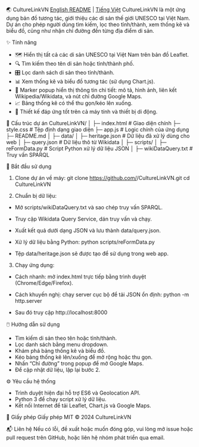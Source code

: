 🌏 CultureLinkVN
[English README](README.md) | [Tiếng Việt](README.vn.md)
CultureLinkVN là một ứng dụng bản đồ tương tác, giới thiệu các di sản thế giới UNESCO tại Việt Nam.
Dự án cho phép người dùng tìm kiếm, lọc theo tỉnh/thành, xem thống kê và biểu đồ, cũng như nhận chỉ đường đến từng địa điểm di sản.

✨ Tính năng
- 🗺️ Hiển thị tất cả các di sản UNESCO tại Việt Nam trên bản đồ Leaflet.
- 🔍 Tìm kiếm theo tên di sản hoặc tỉnh/thành phố.
- 🎛️ Lọc danh sách di sản theo tỉnh/thành.
- 📊 Xem thống kê và biểu đồ tương tác (sử dụng Chart.js).
- 📌 Marker popup hiển thị thông tin chi tiết: mô tả, hình ảnh, liên kết Wikipedia/Wikidata, và nút chỉ đường Google Maps.
- 📈 Bảng thống kê có thể thu gọn/kéo lên xuống.
- 📱 Thiết kế đáp ứng tốt trên cả máy tính và thiết bị di động.

📂 Cấu trúc dự án
CultureLinkVN/
│
├─ index.html          # Giao diện chính
├─ style.css           # Tệp định dạng giao diện
├─ app.js              # Logic chính của ứng dụng
├─ README.md
│
├─ data/
│   ├─ heritage.json   # Dữ liệu đã xử lý dùng cho web
│   ├─ query.json      # Dữ liệu thô từ Wikidata
│
├─ scripts/
│   ├─ reFormData.py   # Script Python xử lý dữ liệu JSON
│   ├─ wikiDataQuery.txt # Truy vấn SPARQL



🚀 Bắt đầu sử dụng
1. Clone dự án về máy:
git clone https://github.com/<username>/CultureLinkVN.git
cd CultureLinkVN


2. Chuẩn bị dữ liệu:
- Mở scripts/wikiDataQuery.txt và sao chép truy vấn SPARQL.
- Truy cập Wikidata Query Service, dán truy vấn và chạy.
- Xuất kết quả dưới dạng JSON và lưu thành data/query.json.
- Xử lý dữ liệu bằng Python:
python scripts/reFormData.py


- Tệp data/heritage.json sẽ được tạo để sử dụng trong web app.
3. Chạy ứng dụng:
- Cách nhanh: mở index.html trực tiếp bằng trình duyệt (Chrome/Edge/Firefox).
- Cách khuyến nghị: chạy server cục bộ để tải JSON ổn định:
python -m http.server


- Sau đó truy cập http://localhost:8000

🖱️ Hướng dẫn sử dụng
- Tìm kiếm di sản theo tên hoặc tỉnh/thành.
- Lọc danh sách bằng menu dropdown.
- Khám phá bảng thống kê và biểu đồ.
- Kéo bảng thống kê lên/xuống để mở rộng hoặc thu gọn.
- Nhấn “Chỉ đường” trong popup để mở Google Maps.
- Để cập nhật dữ liệu, lặp lại bước 2.

⚙️ Yêu cầu hệ thống
- Trình duyệt hiện đại hỗ trợ ES6 và Geolocation API.
- Python 3 để chạy script xử lý dữ liệu.
- Kết nối Internet để tải Leaflet, Chart.js và Google Maps.

📜 Giấy phép
Giấy phép MIT © 2024 CultureLinkVN

📬 Liên hệ
Nếu có lỗi, đề xuất hoặc muốn đóng góp, vui lòng mở issue hoặc pull request trên GitHub, hoặc liên hệ nhóm phát triển qua email.

